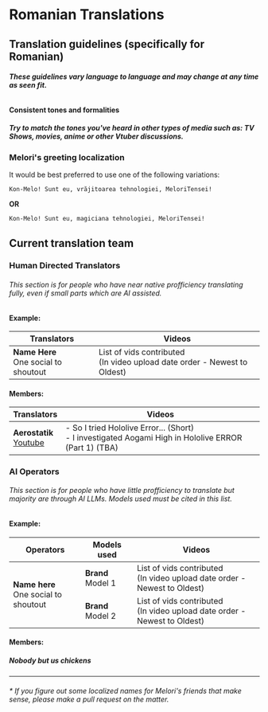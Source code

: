 # Romanian Translations

## Translation guidelines (specifically for Romanian)

###### ***These guidelines vary language to language and may change at any time as seen fit.***

#### Consistent tones and formalities

##### **Try to match the tones you've heard in other types of media such as: TV Shows, movies, anime or other Vtuber discussions.**

### Melori's greeting localization
It would be best preferred to use one of the following variations:
```
Kon-Melo! Sunt eu, vrăjitoarea tehnologiei, MeloriTensei!
```
**OR**
```
Kon-Melo! Sunt eu, magiciana tehnologiei, MeloriTensei!
```

## Current translation team

### Human Directed Translators

###### This section is for people who have near native profficiency translating fully, even if small parts which are AI assisted.


#### Example:

<table class="tg"><thead>
  <tr>
    <th class="tg-dvid">Translators</th>
    <th class="tg-dvid">Videos</th>
  </tr></thead>
<tbody>
  <tr>
    <td class="tg-0pky" rowspan="2"><span style="font-weight:bold">Name Here</span><br>One social to shoutout</td>
  <tr>
    <td class="tg-0pky">List of vids contributed<br>(In video upload date order - Newest to Oldest)</td>
  </tr>
</tbody>
</table>


#### Members:


<table class="tg"><thead>
  <tr>
    <th class="tg-dvid">Translators</th>
    <th class="tg-dvid">Videos</th>
  </tr></thead>
<tbody>
  <tr>
    <td class="tg-0pky" rowspan="2"><span style="font-weight:bold">Aerostatik</span><br><a href="https://www.youtube.com/@Aerostatikk" target="_blank" rel="noopener noreferrer">Youtube</a><br></td>
  <tr>
    <td class="tg-0pky">- So I tried Hololive Error... (Short)<br>- I investigated Aogami High in Hololive ERROR (Part 1) (TBA)</td>
  </tr>
</tbody>
</table>

### AI Operators

###### This section is for people who have little profficiency to translate but majority are through AI LLMs. Models used must be cited in this list.

#### Example:

<table class="tg"><thead>
  <tr>
    <th class="tg-dvid">Operators</th>
    <th class="tg-dvid">Models used</th>
    <th class="tg-dvid">Videos</th>
  </tr></thead>
<tbody>
  <tr>
    <td class="tg-0pky" rowspan="2"><span style="font-weight:bold">Name here</span><br>One social to shoutout</td>
    <td class="tg-0pky"><span style="font-weight:bold">Brand </span>Model 1</td>
    <td class="tg-0pky">List of vids contributed<br>(In video upload date order - Newest to Oldest)</td>
  </tr>
  <tr>
    <td class="tg-0pky"><span style="font-weight:bold">Brand</span> Model 2</td>
    <td class="tg-0pky">List of vids contributed<br>(In video upload date order - Newest to Oldest)</td>
  </tr>
</tbody>
</table>

#### Members:

##### Nobody but us chickens

-------------------

###### * *If you figure out some localized names for Melori's friends that make sense, please make a pull request on the matter.*



